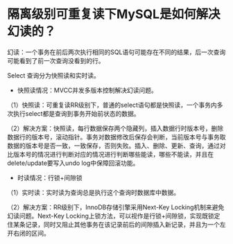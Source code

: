 # 隔离级别可重复读下MySQL是如何解决幻读的？

幻读：一个事务在前后两次执行相同的SQL语句可能存在不同的结果，后一次查询可能看到了前一次查询没看到的行。

Select 查询分为快照读和实时读。

- 快照读情况：MVCC并发多版本控制解决幻读问题。

（1）快照读：可重复读RR级别下，普通的select语句都是快照读，一个事务内多次执行select都是查询到事务开始前状态的数据。

（2）解决方案：快照读，每行数据保存两个隐藏列，插入数据行时版本号，删除数据行的版本号，滚动指针。事务对数据修改后保存会判断，当前版本号与事务取数据的版本号是否一致，一致保存，否则失败。插入、删除、更新、查询，通过对比版本号的情况进行判断对应的情况进行判断哪些能读，哪些不能读，并且在delete/update要写入undo log中保障回滚功能。

- 时读情况：行锁+间隙锁

（1）实时读：实时读为查询总是执行这个查询时数据库中数据。

（2）解决方案：RR级别下，InnoDB存储引擎采用Next-Key Locking机制来避免幻读问题。Next-Key Locking上锁方法，可以视作是行锁+间隙锁，实现既锁定住某条记录，同时又阻止其他事务在该记录前后的间隙插入新记录，并且为一个左开右闭的区间。
